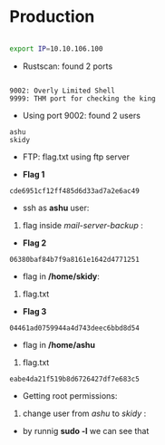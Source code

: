 # Production

```bash

export IP=10.10.106.100

```

* Rustscan: found 2 ports

```

9002: Overly Limited Shell
9999: THM port for checking the king

```

* Using port 9002: found 2 users 

```
ashu
skidy
```

* FTP: flag.txt using ftp server

* **Flag 1**

```
cde6951cf12ff485d6d33ad7a2e6ac49
```

* ssh as **ashu** user:

1. flag inside *mail-server-backup* :

* **Flag 2**

```
06380baf84b7f9a8161e1642d4771251
```

* flag in **/home/skidy**:

1. flag.txt

* **Flag 3**

```
04461ad0759944a4d743deec6bbd8d54
```

* flag in **/home/ashu**

1. flag.txt

```
eabe4da21f519b8d6726427df7e683c5
```

* Getting root permissions:

1. change user from *ashu* to  *skidy* :

- by runnig **sudo -l** we can see that 
```

```

